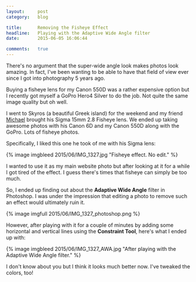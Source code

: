 ```yaml
---
layout:     post
category:   blog

title:      Removing the Fisheye Effect
headline:   Playing with the Adaptive Wide Angle filter
date:       2015-06-05 16:06:44

comments:   true
---
```

There's no argument that the super-wide angle look makes photos look amazing. In fact, I've been wanting to be able to have that field of view ever since I got into photography 5 years ago.

Buying a fisheye lens for my Canon 550D was a rather expensive option but I recently got myself a GoPro Hero4 Silver to do the job. Not quite the same image quality but oh well.

I went to Skyros (a beautiful Greek island) for the weekend and my friend [Michael](https://500px.com/mickaz) brought his Sigma 15mm 2.8 Fisheye lens. We ended up taking awesome photos with his Canon 6D and my Canon 550D along with the GoPro. Lots of fisheye photos.

Specifically, I liked this one he took of me with his Sigma lens:

{% image imgbleed 2015/06/IMG_1327.jpg "Fisheye effect. No edit." %}

I wanted to use it as my main website photo but after looking at it for a while I got tired of the effect. I guess there's times that fisheye can simply be too much.

So, I ended up finding out about the **Adaptive Wide Angle** filter in Photoshop. I was under the impression that editing a photo to remove such an effect would ultimately ruin it.

{% image imgfull 2015/06/IMG_1327_photoshop.png %}

However, after playing with it for a couple of minutes by adding some horizontal and vertical lines using the **Constraint Tool**, here's what I ended up with:

{% image imgbleed 2015/06/IMG_1327_AWA.jpg "After playing with the Adaptive Wide Angle filter." %}

I don't know about you but I think it looks much better now. I've tweaked the colors, too!